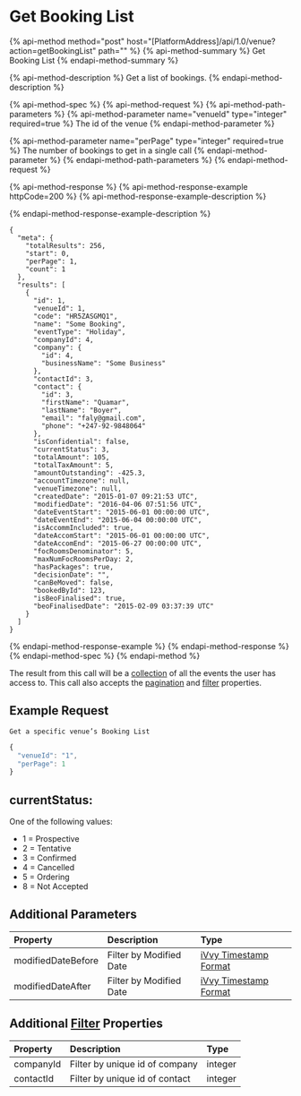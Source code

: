 # Get Booking List

{% api-method method="post" host="\[PlatformAddress\]/api/1.0/venue?action=getBookingList" path="" %}
{% api-method-summary %}
Get Booking List
{% endapi-method-summary %}

{% api-method-description %}
Get a list of bookings. 
{% endapi-method-description %}

{% api-method-spec %}
{% api-method-request %}
{% api-method-path-parameters %}
{% api-method-parameter name="venueId" type="integer" required=true %}
The id of the venue
{% endapi-method-parameter %}

{% api-method-parameter name="perPage" type="integer" required=true %}
The number of bookings to get in a single call
{% endapi-method-parameter %}
{% endapi-method-path-parameters %}
{% endapi-method-request %}

{% api-method-response %}
{% api-method-response-example httpCode=200 %}
{% api-method-response-example-description %}

{% endapi-method-response-example-description %}

```
{
  "meta": {
    "totalResults": 256,
    "start": 0,
    "perPage": 1,
    "count": 1
  },
  "results": [
    {
      "id": 1,
      "venueId": 1,
      "code": "HR5ZASGMQ1",
      "name": "Some Booking",
      "eventType": "Holiday",
      "companyId": 4,
      "company": {
        "id": 4,
        "businessName": "Some Business"
      },
      "contactId": 3,
      "contact": {
        "id": 3,
        "firstName": "Quamar",
        "lastName": "Boyer",
        "email": "faly@gmail.com",
        "phone": "+247-92-9848064"
      },
      "isConfidential": false,
      "currentStatus": 3,
      "totalAmount": 105,
      "totalTaxAmount": 5,
      "amountOutstanding": -425.3,
      "accountTimezone": null,
      "venueTimezone": null,
      "createdDate": "2015-01-07 09:21:53 UTC",
      "modifiedDate": "2016-04-06 07:51:56 UTC",
      "dateEventStart": "2015-06-01 00:00:00 UTC",
      "dateEventEnd": "2015-06-04 00:00:00 UTC",
      "isAccommIncluded": true,
      "dateAccomStart": "2015-06-01 00:00:00 UTC",
      "dateAccomEnd": "2015-06-27 00:00:00 UTC",
      "focRoomsDenominator": 5,
      "maxNumFocRoomsPerDay: 2,
      "hasPackages": true,
      "decisionDate": "",
      "canBeMoved": false,
      "bookedById": 123,
      "isBeoFinalised": true,
      "beoFinalisedDate": "2015-02-09 03:37:39 UTC"
    }
  ]
}
```
{% endapi-method-response-example %}
{% endapi-method-response %}
{% endapi-method-spec %}
{% endapi-method %}

The result from this call will be a [collection](../getting-started/interpreting-the-response/collections.md) of all the events the user has access to. This call also accepts the [pagination](../getting-started/interpreting-the-response/pagination.md) and [filter](../getting-started/interpreting-the-response/filtering.md) properties.

## Example Request

`Get a specific venue’s Booking List`

```javascript
{
  "venueId": "1",
  "perPage": 1
}
```

## currentStatus:

One of the following values:

* 1 = Prospective
* 2 = Tentative
* 3 = Confirmed
* 4 = Cancelled
* 5 = Ordering
* 8 = Not Accepted

## Additional Parameters

| Property | Description | Type |
| :--- | :--- | :--- |
| modifiedDateBefore | Filter by Modified Date | [iVvy Timestamp Format](../development-reference/timestamp-format.md) |
| modifiedDateAfter | Filter by Modified Date | [iVvy Timestamp Format](../development-reference/timestamp-format.md) |

## Additional [Filter](../getting-started/interpreting-the-response/filtering.md) Properties

| Property | Description | Type |
| :--- | :--- | :--- |
| companyId | Filter by unique id of company | integer |
| contactId | Filter by unique id of contact | integer |


